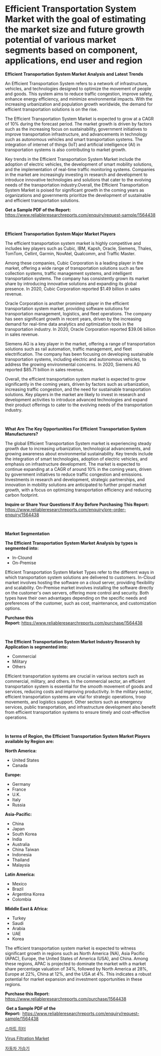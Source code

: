 <p><h1>Efficient Transportation System Market with the goal of estimating the market size and future growth potential of various market segments based on component, applications, end user and region</h1></p><p><strong>Efficient Transportation System Market Analysis and Latest Trends</strong></p>
<p><p>An Efficient Transportation System refers to a network of infrastructure, vehicles, and technologies designed to optimize the movement of people and goods. This system aims to reduce traffic congestion, improve safety, enhance energy efficiency, and minimize environmental impacts. With the increasing urbanization and population growth worldwide, the demand for efficient transportation solutions is on the rise.</p><p>The Efficient Transportation System Market is expected to grow at a CAGR of 10% during the forecast period. The market growth is driven by factors such as the increasing focus on sustainability, government initiatives to improve transportation infrastructure, and advancements in technology such as autonomous vehicles and smart transportation systems. The integration of internet of things (IoT) and artificial intelligence (AI) in transportation systems is also contributing to market growth.</p><p>Key trends in the Efficient Transportation System Market include the adoption of electric vehicles, the development of smart mobility solutions, and the implementation of real-time traffic monitoring systems. Companies in the market are increasingly investing in research and development to introduce innovative technologies and solutions that cater to the evolving needs of the transportation industry.Overall, the Efficient Transportation System Market is poised for significant growth in the coming years as organizations and governments prioritize the development of sustainable and efficient transportation solutions.</p></p>
<p><strong>Get a Sample PDF of the Report:&nbsp;</strong> <a href="https://www.reliableresearchreports.com/enquiry/request-sample/1564438">https://www.reliableresearchreports.com/enquiry/request-sample/1564438</a></p>
<p>&nbsp;</p>
<p><strong>Efficient Transportation System Major Market Players</strong></p>
<p><p>The efficient transportation system market is highly competitive and includes key players such as Cubic, IBM, Kapsh, Oracle, Siemens, Thales, TomTom, Cellint, Garmin, NovAtel, Qualcomm, and Traffic Master. </p><p>Among these companies, Cubic Corporation is a leading player in the market, offering a wide range of transportation solutions such as fare collection systems, traffic management systems, and intelligent transportation systems. The company has consistently grown its market share by introducing innovative solutions and expanding its global presence. In 2020, Cubic Corporation reported $1.49 billion in sales revenue.</p><p>Oracle Corporation is another prominent player in the efficient transportation system market, providing software solutions for transportation management, logistics, and fleet operations. The company has seen significant growth in recent years, driven by the increasing demand for real-time data analytics and optimization tools in the transportation industry. In 2020, Oracle Corporation reported $39.06 billion in sales revenue.</p><p>Siemens AG is a key player in the market, offering a range of transportation solutions such as rail automation, traffic management, and fleet electrification. The company has been focusing on developing sustainable transportation systems, including electric and autonomous vehicles, to address the growing environmental concerns. In 2020, Siemens AG reported $85.71 billion in sales revenue.</p><p>Overall, the efficient transportation system market is expected to grow significantly in the coming years, driven by factors such as urbanization, increasing traffic congestion, and the need for sustainable transportation solutions. Key players in the market are likely to invest in research and development activities to introduce advanced technologies and expand their product offerings to cater to the evolving needs of the transportation industry.</p></p>
<p>&nbsp;</p>
<p><strong>What Are The Key Opportunities For Efficient Transportation System Manufacturers?</strong></p>
<p><p>The global Efficient Transportation System market is experiencing steady growth due to increasing urbanization, technological advancements, and growing awareness about environmental sustainability. Key trends include the integration of smart technologies, adoption of electric vehicles, and emphasis on infrastructure development. The market is expected to continue expanding at a CAGR of around 10% in the coming years, driven by government initiatives to reduce traffic congestion and emissions. Investments in research and development, strategic partnerships, and innovation in mobility solutions are anticipated to further propel market growth, with a focus on optimizing transportation efficiency and reducing carbon footprint.</p></p>
<p><strong>Inquire or Share Your Questions If Any Before Purchasing This Report:</strong> <a href="https://www.reliableresearchreports.com/enquiry/pre-order-enquiry/1564438">https://www.reliableresearchreports.com/enquiry/pre-order-enquiry/1564438</a></p>
<p>&nbsp;</p>
<p><strong>Market Segmentation</strong></p>
<p><strong>The Efficient Transportation System Market Analysis by types is segmented into:</strong></p>
<p><ul><li>In-Clound</li><li>On-Premise</li></ul></p>
<p><p>Efficient Transportation System Market Types refer to the different ways in which transportation system solutions are delivered to customers. In-Cloud market involves hosting the software on a cloud server, providing flexibility and scalability. On-Premise market involves installing the software directly on the customer's own servers, offering more control and security. Both types have their own advantages depending on the specific needs and preferences of the customer, such as cost, maintenance, and customization options.</p></p>
<p><strong>Purchase this Report:&nbsp;</strong><a href="https://www.reliableresearchreports.com/purchase/1564438">https://www.reliableresearchreports.com/purchase/1564438</a></p>
<p>&nbsp;</p>
<p><strong>The Efficient Transportation System Market Industry Research by Application is segmented into:</strong></p>
<p><ul><li>Commercial</li><li>Military</li><li>Others</li></ul></p>
<p><p>Efficient transportation systems are crucial in various sectors such as commercial, military, and others. In the commercial sector, an efficient transportation system is essential for the smooth movement of goods and services, reducing costs and improving productivity. In the military sector, efficient transportation systems are vital for strategic operations, troop movements, and logistics support. Other sectors such as emergency services, public transportation, and infrastructure development also benefit from efficient transportation systems to ensure timely and cost-effective operations.</p></p>
<p>&nbsp;</p>
<p><strong>In terms of Region, the Efficient Transportation System Market Players available by Region are:</strong></p>
<p>
    <p> <strong> North America: </strong>
        <ul>
            <li>United States</li>
            <li>Canada</li>
        </ul>
        </p> 
    <p> <strong> Europe: </strong>
        <ul>
            <li>Germany</li>
            <li>France</li>
            <li>U.K.</li>
            <li>Italy</li>
            <li>Russia</li>
        </ul>
        </p> 
    <p> <strong> Asia-Pacific: </strong>
        <ul>
            <li>China</li>
            <li>Japan</li>
            <li>South Korea</li>
            <li>India</li>
            <li>Australia</li>
            <li>China Taiwan</li>
            <li>Indonesia</li>
            <li>Thailand</li>
            <li>Malaysia</li>
        </ul>
        </p> 
    <p> <strong> Latin America: </strong>
        <ul>
            <li>Mexico</li>
            <li>Brazil</li>
            <li>Argentina Korea</li>
            <li>Colombia</li>
        </ul>
        </p> 
    <p> <strong> Middle East & Africa: </strong>
        <ul>
            <li>Turkey</li>
            <li>Saudi</li>
            <li>Arabia</li>
            <li>UAE</li>
            <li>Korea</li>
        </ul>
    </p>
    </p>
<p><p>The efficient transportation system market is expected to witness significant growth in regions such as North America (NA), Asia Pacific (APAC), Europe, the United States of America (USA), and China. Among these regions, APAC is projected to dominate the market with a market share percentage valuation of 34%, followed by North America at 28%, Europe at 22%, China at 12%, and the USA at 4%. This indicates a robust potential for market expansion and investment opportunities in these regions.</p></p>
<p><strong>Purchase this Report: </strong><a href="https://www.reliableresearchreports.com/purchase/1564438">https://www.reliableresearchreports.com/purchase/1564438</a></p>
<p>&nbsp;<strong>Get a Sample PDF of the Report:&nbsp;&nbsp;</strong><a href="https://www.reliableresearchreports.com/enquiry/request-sample/1564438">https://www.reliableresearchreports.com/enquiry/request-sample/1564438</a></p>
<p><strong></strong></p>
<p><p><a href="https://medium.com/@bentleemidoriestelle7o/%EC%8A%A4%EB%A7%88%ED%8A%B8-%ED%9E%88%ED%84%B0-%EC%8B%9C%EC%9E%A5%EC%9D%80-%EC%8B%9C%EC%9E%A5-%EC%A0%90%EC%9C%A0%EC%9C%A8-%EC%8B%9C%EC%9E%A5-%EB%8F%99%ED%96%A5-%EB%B0%8F-%EC%8B%9C%EC%9E%A5-%EC%84%B1%EC%9E%A5%EC%97%90-%EB%8C%80%ED%95%9C-%EC%A0%95%EB%B3%B4%EB%A5%BC-%EC%A0%9C%EA%B3%B5%ED%95%A9%EB%8B%88%EB%8B%A4-4a4207c9ce30">스마트 히터</a></p><p><a href="https://view.publitas.com/reportprime-1/virus-filtration-market-challenges-opportunities-and-growth-drivers-and-major-market-players-forecasted-for-period-from-2023-2030/">Virus Filtration Market</a></p><p><a href="https://medium.com/@bentleemidoriestelle7o/%EC%9E%90%EB%8F%99%EC%B0%A8-%EA%B0%80%EC%8A%B5%EA%B8%B0-%EC%8B%9C%EC%9E%A5-%EC%A7%80%ED%91%9C-%ED%95%B4%EB%8F%85-%EC%8B%9C%EC%9E%A5-%EC%A0%90%EC%9C%A0%EC%9C%A8-%ED%8A%B8%EB%A0%8C%EB%93%9C-%EB%B0%8F-%EC%84%B1%EC%9E%A5-%ED%8C%A8%ED%84%B4-8b7438a2d8a1">자동차 가습기</a></p></p>